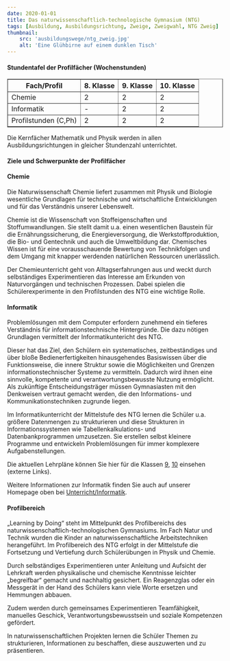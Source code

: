 ```yaml
---
date: 2020-01-01
title: Das naturwissenschaftlich-technologische Gymnasium (NTG)
tags: [Ausbildung, Ausbildungsrichtung, Zweige, Zweigwahl, NTG Zweig]
thumbnail: 
    src: 'ausbildungswege/ntg_zweig.jpg'
    alt: 'Eine Glühbirne auf einem dunklen Tisch'
---
```


<h4>Stundentafel der Profilfächer (Wochenstunden)</h4>

<table border="1">
    <tr>
        <th>Fach/Profil</th>
        <th>8. Klasse</th>
        <th>9. Klasse</th>
        <th>10. Klasse</th>
    </tr>
    <tr>
        <td>Chemie</td>
        <td>2</td>
        <td>2</td>
        <td>2</td>
    </tr>
    <tr>
        <td>Informatik</td>
        <td>-</td>
        <td>2</td>
        <td>2</td>
    </tr>
    <tr>
        <td>Profilstunden (C,Ph)</td>
        <td>2</td>
        <td>2</td>
        <td>2</td>
    </tr>
</table>

Die Kernfächer Mathematik und Physik werden in allen
Ausbildungsrichtungen in gleicher Stundenzahl unterrichtet.

<h4>Ziele und Schwerpunkte der Profilfächer</h4>
<h4>Chemie</h4>

Die Naturwissenschaft Chemie liefert zusammen mit Physik und Biologie wesentliche Grundlagen für technische und wirtschaftliche Entwicklungen und für das Verständnis unserer Lebenswelt.

Chemie ist die Wissenschaft von Stoffeigenschaften und Stoffumwandlungen. Sie stellt damit u.a. einen wesentlichen Baustein für die Ernährungssicherung, die Energieversorgung, die Werkstoffproduktion, die Bio- und Gentechnik und auch die Umweltbildung dar. Chemisches Wissen ist für eine vorausschauende Bewertung von Technikfolgen und dem Umgang mit knapper werdenden natürlichen Ressourcen unerlässlich.

Der Chemieunterricht geht von Alltagserfahrungen aus und weckt durch selbständiges Experimentieren das Interesse am Erkunden von Naturvorgängen und technischen Prozessen. Dabei spielen die Schülerexperimente in den Profilstunden des NTG eine wichtige Rolle.

<h4>Informatik</h4>

Problemlösungen mit dem Computer erfordern zunehmend ein tieferes Verständnis für informationstechnische Hintergründe. Die dazu nötigen Grundlagen vermittelt der Informatikuntericht des NTG.

Dieser hat das Ziel, den Schülern ein systematisches, zeitbeständiges und über bloße Bedienerfertigkeiten hinausgehendes Basiswissen über die Funktionsweise, die innere Struktur sowie die Möglichkeiten und Grenzen informationstechnischer Systeme zu vermitteln. Dadurch wird ihnen eine sinnvolle, kompetente und verantwortungsbewusste Nutzung ermöglicht.  Als zukünftige  Entscheidungsträger müssen Gymnasiasten mit den Denkweisen vertraut gemacht werden, die den Informations- und Kommunikationstechniken zugrunde liegen.

Im Informatikunterricht der Mittelstufe des NTG lernen die Schüler u.a. größere Datenmengen zu strukturieren und diese Strukturen in Informationssystemen wie Tabellenkalkulations- und Datenbankprogrammen umzusetzen. Sie erstellen selbst kleinere Programme und entwickeln Problemlösungen für immer komplexere Aufgabenstellungen.

Die aktuellen Lehrpläne können Sie hier für die Klassen
<a href="https://www.lehrplanplus.bayern.de/fachlehrplan/gymnasium/9/informatik" title='Informatik Lehrplan Klassenstufe 9'>9<?= $pfeil ?></a>,
<a href="https://www.lehrplanplus.bayern.de/fachlehrplan/gymnasium/10/informatik" title='Informatik Lehrplan Klassenstufe 10'>10<?= $pfeil ?></a>
einsehen (externe Links).

Weitere Informationen zur Informatik finden Sie auch auf unserer Homepage oben bei <a href="http://localhost/tag/Informatik">Unterricht/Informatik</a>.

<h4>Profilbereich</h4>

„Learning by Doing“ steht im Mittelpunkt des Profilbereichs des naturwissenschaftlich-technologischen Gymnasiums. Im Fach Natur und Technik wurden die Kinder an naturwissenschaftliche Arbeitstechniken herangeführt. Im Profilbereich des NTG erfolgt in der Mittelstufe die Fortsetzung und Vertiefung durch Schülerübungen in Physik und Chemie.

Durch selbständiges Experimentieren unter Anleitung und Aufsicht der Lehrkraft werden physikalische und chemische Kenntnisse leichter „begreifbar“ gemacht und nachhaltig gesichert. Ein Reagenzglas oder ein Messgerät in der Hand des Schülers kann viele Worte ersetzen und Hemmungen abbauen.

Zudem werden durch gemeinsames Experimentieren Teamfähigkeit, manuelles Geschick, Verantwortungsbewusstsein und soziale Kompetenzen gefördert.

In naturwissenschaftlichen Projekten lernen die Schüler Themen zu strukturieren, Informationen zu beschaffen, diese auszuwerten und zu präsentieren.
